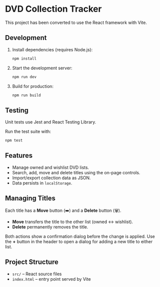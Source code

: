 # DVD Collection Tracker

This project has been converted to use the React framework with Vite.

## Development

1. Install dependencies (requires Node.js):

   ```bash
   npm install
   ```

2. Start the development server:

   ```bash
   npm run dev
   ```

3. Build for production:

   ```bash
   npm run build
   ```

## Testing

Unit tests use Jest and React Testing Library.

Run the test suite with:

```bash
npm test
```

## Features

- Manage owned and wishlist DVD lists.
- Search, add, move and delete titles using the on-page controls.
- Import/export collection data as JSON.
- Data persists in `localStorage`.

## Managing Titles

Each title has a **Move** button (➡️) and a **Delete** button (🗑️).

- **Move** transfers the title to the other list (owned ↔ wishlist).
- **Delete** permanently removes the title.

Both actions show a confirmation dialog before the change is applied. Use the
**+** button in the header to open a dialog for adding a new title to either
list.

## Project Structure

- `src/` – React source files
- `index.html` – entry point served by Vite

